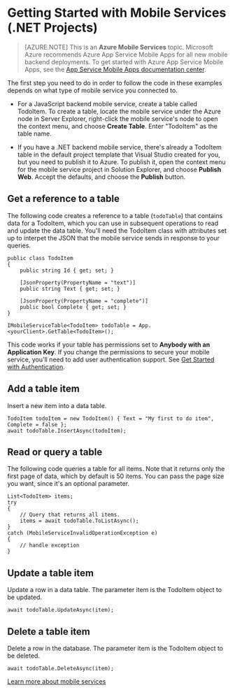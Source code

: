 <properties
    pageTitle="Get Started with a Visual Studio .NET mobile services project (Connected Services) | Microsoft Azure"
    description="How to get started with Azure Mobile Services in a Visual Studio .NET project"
    services="mobile-services"
    documentationCenter=""
    authors="mlhoop"
    manager="douge"
    editor=""/>

<tags
    ms.service="mobile-services"
    ms.workload="mobile"
    ms.tgt_pltfrm="vs-getting-started"
    ms.devlang="dotnet"
    ms.topic="article"
    ms.date="01/05/2016"
    ms.author="mlearned"/>

# Getting Started with Mobile Services (.NET Projects)
>[AZURE.NOTE] This is an **Azure Mobile Services** topic.  Microsoft Azure recommends Azure App Service Mobile Apps for all new mobile backend deployments.
To get started with Azure App Service Mobile Apps, see the [App Service Mobile Apps documentation center](/documentation/services/app-service/mobile).


The first step you need to do in order to follow the code in these examples depends on what type of mobile service you connected to.

* For a JavaScript backend mobile service, create a table called TodoItem.  To create a table,  locate the mobile service under the Azure node in Server Explorer, right-click the mobile service's node to open the context menu, and choose **Create Table**. Enter "TodoItem" as the table name.

* If you have a .NET backend mobile service, there's already a TodoItem table in the default project template that Visual Studio created for you, but you need to publish it to Azure. To publish it, open the context menu for the mobile service project in Solution Explorer, and choose **Publish Web**. Accept the defaults, and choose the **Publish** button.


## Get a reference to a table
The following code creates a reference to a table (`todoTable`) that contains data for a TodoItem, which you can use in subsequent operations to read and update the data table. You'll need the TodoItem class with attributes set up to interpet the JSON that the mobile service sends in response to your queries.

    public class TodoItem
    {
        public string Id { get; set; }

        [JsonProperty(PropertyName = "text")]
        public string Text { get; set; }

        [JsonProperty(PropertyName = "complete")]
        public bool Complete { get; set; }
    }

    IMobileServiceTable<TodoItem> todoTable = App.<yourClient>.GetTable<TodoItem>();

This code works if your table has permissions set to **Anybody with an Application Key**. If you change the permissions to secure your mobile service, you'll need to add user authentication support. See [Get Started with Authentication](mobile-services-dotnet-backend-windows-universal-dotnet-get-started-users.md).

## Add a table item
Insert a new item into a data table.

    TodoItem todoItem = new TodoItem() { Text = "My first to do item", Complete = false };
    await todoTable.InsertAsync(todoItem);

## Read or query a table
The following code queries a table for all items. Note that it returns only the first page of data, which by default is 50 items. You can pass the page size you want, since it's an optional parameter.

    List<TodoItem> items;
    try
    {
        // Query that returns all items.
        items = await todoTable.ToListAsync();
    }
    catch (MobileServiceInvalidOperationException e)
    {
        // handle exception
    }


## Update a table item
Update a row in a data table. The parameter item is the TodoItem object to be updated.

    await todoTable.UpdateAsync(item);

## Delete a table item
Delete a row in the database. The parameter item is the TodoItem object to be deleted.

    await todoTable.DeleteAsync(item);


[Learn more about mobile services](https://azure.microsoft.com/documentation/services/mobile-services/)

